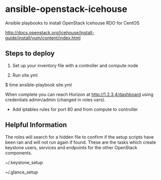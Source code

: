 ansible-openstack-icehouse
==========================

Ansible playbooks to install OpenStack Icehouse RDO for CentOS

http://docs.openstack.org/icehouse/install-guide/install/yum/content/index.html

Steps to deploy
---------------
1. Set up your inventory file with a controller and compute node

2. Run site.yml

$ time ansible-playbook site.yml

When complete you can reach Horizon at http://1.2.3.4/dashboard using credentials admin/admin (changed in roles vars).

* Add iptables rules for port 80 and from compute to controller



Helpful Information
-------------------
The roles will search for a hidden file to confirm if the setup scripts have been ran and will not run again if found.  These are the tasks which create keystone users, services and endpoints for the other OpenStack components.

~/.keystone_setup

~/.glance_setup
